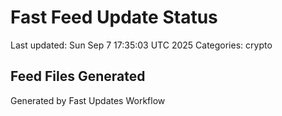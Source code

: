 # Fast Feed Update Status
Last updated: Sun Sep  7 17:35:03 UTC 2025
Categories: crypto

## Feed Files Generated

Generated by Fast Updates Workflow
